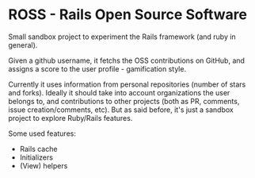 # ROSS - Rails Open Source Software 

Small sandbox project to experiment the Rails framework (and ruby in general).

Given a github username, it fetchs the OSS contributions on GitHub, and assigns a score
to the user profile - gamification style.

Currently it uses information from personal repositories (number of stars and forks). 
Ideally it should take into account organizations the user belongs to, and contributions
to other projects (both as PR, comments, issue creation/comments, etc). But as said before,
 it's just a sandbox project to explore Ruby/Rails features.

Some used features:

- Rails cache
- Initializers
- (View) helpers

